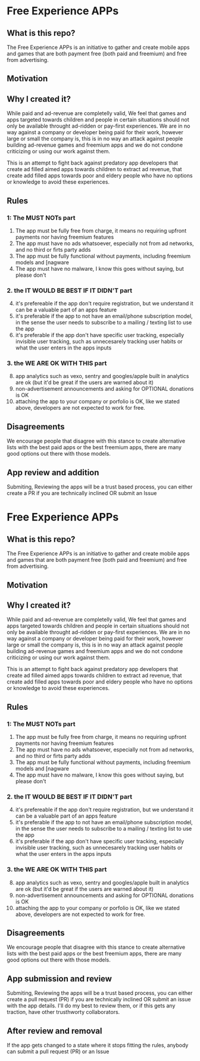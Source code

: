 # Free Experience APPs
## What is this repo?

The Free Experience APPs is an initiative to gather and create mobile apps and games that are both payment free (both paid and freemium) and free from advertising.

## Motivation
## Why I created it?

While paid and ad-revenue are completelly valid, We feel that games and apps targeted towards children and people in certain situations should not only be available throught ad-ridden or pay-first experiences. We are in no way against a company or developer being paid for their work, however large or small the company is, this is in no way an attack against people building ad-revenue games and freemium apps and we do not condone criticizing or using our work against them.

This is an attempt to fight back against predatory app developers that create ad filled aimed apps towards children to extract ad revenue, that create add filled apps towards poor and eldery people who have no options or knowledge to avoid these experiences.

## Rules

### 1:  The MUST NOTs part
1. The app must be fully free from charge, it means no requiring upfront payments nor having freemium features
2. The app must have no ads whatsoever, especially not from ad networks, and no third or firts party adds
3. The app must be fully functional without payments, including freemium models and [nagware
4. The app must have no malware, I know this goes without saying, but please don't

### 2. the IT WOULD BE BEST IF IT DIDN'T part 
4. it's prefereable if the app don't require registration, but we understand it can be a valuable part of an apps feature
5. it's preferable if the app to not have an email/phone subscription model, in the sense the user needs to subscribe to a mailing / texting list to use the app
6. it's preferable if the app don't have specific user tracking, especially invisible user tracking, such as unnecesarely tracking user habits or what the user enters in the apps inputs

### 3. the WE ARE OK WITH THIS part
8. app analytics such as vexo, sentry and googles/apple built in analytics are ok (but it'd be great if the users are warned about it)
9. non-advertisement announcements and asking for OPTIONAL donations is OK
10. attaching the  app to your company or porfolio is OK, like we stated above,  developers are not expected to work for free.

## Disagreements
We encourage people that disagree with this stance to create alternative lists with the best paid apps or the best freemium apps, there are many good options out there with those models.

## App review and addition
Submiting, Reviewing the apps will be a trust based process, you can either create  a PR if you are technically inclined OR submit an Issue

# Free Experience APPs
## What is this repo?

The Free Experience APPs is an initiative to gather and create mobile apps and games that are both payment free (both paid and freemium) and free from advertising.

## Motivation
## Why I created it?

While paid and ad-revenue are completelly valid, We feel that games and apps targeted towards children and people in certain situations should not only be available throught ad-ridden or pay-first experiences. We are in no way against a company or developer being paid for their work, however large or small the company is, this is in no way an attack against people building ad-revenue games and freemium apps and we do not condone criticizing or using our work against them.

This is an attempt to fight back against predatory app developers that create ad filled aimed apps towards children to extract ad revenue, that create add filled apps towards poor and eldery people who have no options or knowledge to avoid these experiences.

## Rules

### 1:  The MUST NOTs part
1. The app must be fully free from charge, it means no requiring upfront payments nor having freemium features
2. The app must have no ads whatsoever, especially not from ad networks, and no third or firts party adds
3. The app must be fully functional without payments, including freemium models and [nagware
4. The app must have no malware, I know this goes without saying, but please don't

### 2. the IT WOULD BE BEST IF IT DIDN'T part 
4. it's prefereable if the app don't require registration, but we understand it can be a valuable part of an apps feature
5. it's preferable if the app to not have an email/phone subscription model, in the sense the user needs to subscribe to a mailing / texting list to use the app
6. it's preferable if the app don't have specific user tracking, especially invisible user tracking, such as unnecesarely tracking user habits or what the user enters in the apps inputs

### 3. the WE ARE OK WITH THIS part
8. app analytics such as vexo, sentry and googles/apple built in analytics are ok (but it'd be great if the users are warned about it)
9. non-advertisement announcements and asking for OPTIONAL donations is OK
10. attaching the  app to your company or porfolio is OK, like we stated above,  developers are not expected to work for free.

## Disagreements
We encourage people that disagree with this stance to create alternative lists with the best paid apps or the best freemium apps, there are many good options out there with those models.

## App submission and review
Submiting, Reviewing the apps will be a trust based process, you can either create a pull request (PR) if you are technically inclined OR submit an issue with the app details. I'll do my best to review them, or if this gets any traction, have other trusthworty collaborators.

## After review and removal
If the app gets changed to a state where it stops fitting the rules, anybody can submit a pull request (PR) or an Issue

